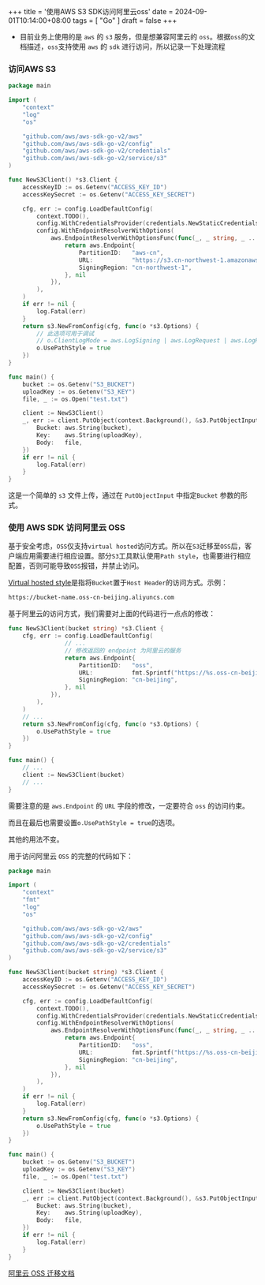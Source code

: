 +++
title = '使用AWS S3 SDK访问阿里云oss'
date = 2024-09-01T10:14:00+08:00
tags = [ "Go" ]
draft = false
+++

- 目前业务上使用的是 `aws` 的 `s3` 服务，但是想兼容阿里云的 `oss`。根据`oss`的文档描述，`oss`支持使用 `aws` 的 `sdk` 进行访问，所以记录一下处理流程

### 访问AWS S3

```go
package main

import (
	"context"
	"log"
	"os"

	"github.com/aws/aws-sdk-go-v2/aws"
	"github.com/aws/aws-sdk-go-v2/config"
	"github.com/aws/aws-sdk-go-v2/credentials"
	"github.com/aws/aws-sdk-go-v2/service/s3"
)

func NewS3Client() *s3.Client {
	accessKeyID := os.Getenv("ACCESS_KEY_ID")
	accessKeySecret := os.Getenv("ACCESS_KEY_SECRET")

	cfg, err := config.LoadDefaultConfig(
		context.TODO(),
		config.WithCredentialsProvider(credentials.NewStaticCredentialsProvider(accessKeyID, accessKeySecret, "")),
		config.WithEndpointResolverWithOptions(
			aws.EndpointResolverWithOptionsFunc(func(_, _ string, _ ...interface{}) (aws.Endpoint, error) {
				return aws.Endpoint{
					PartitionID:   "aws-cn",
					URL:           "https://s3.cn-northwest-1.amazonaws.com.cn",
					SigningRegion: "cn-northwest-1",
				}, nil
			}),
		),
	)
	if err != nil {
		log.Fatal(err)
	}
	return s3.NewFromConfig(cfg, func(o *s3.Options) {
		// 此选项可用于调试
		// o.ClientLogMode = aws.LogSigning | aws.LogRequest | aws.LogResponseWithBody
		o.UsePathStyle = true
	})
}

func main() {
	bucket := os.Getenv("S3_BUCKET")
	uploadKey := os.Getenv("S3_KEY")
	file, _ := os.Open("test.txt")

	client := NewS3Client()
	_, err := client.PutObject(context.Background(), &s3.PutObjectInput{
		Bucket: aws.String(bucket),
		Key:    aws.String(uploadKey),
		Body:   file,
	})
	if err != nil {
		log.Fatal(err)
	}
}
```

这是一个简单的 `s3` 文件上传，通过在 `PutObjectInput` 中指定`Bucket` 参数的形式。

### 使用 AWS SDK 访问阿里云 OSS

基于安全考虑，`OSS`仅支持`virtual hosted`访问方式。所以在`S3`迁移至`OSS`后，客户端应用需要进行相应设置。部分`S3`工具默认使用`Path style`，也需要进行相应配置，否则可能导致`OSS`报错，并禁止访问。

[Virtual hosted style](http://docs.aws.amazon.com/AmazonS3/latest/dev/VirtualHosting.html)是指将`Bucket`置于`Host Header`的访问方式。示例：

```bash
https://bucket-name.oss-cn-beijing.aliyuncs.com
```

基于阿里云的访问方式，我们需要对上面的代码进行一点点的修改：

```go
func NewS3Client(bucket string) *s3.Client {
	cfg, err := config.LoadDefaultConfig(
				// ...
				// 修改返回的 endpoint 为阿里云的服务
				return aws.Endpoint{
					PartitionID:   "oss",
					URL:           fmt.Sprintf("https://%s.oss-cn-beijing.aliyuncs.com", bucket),
					SigningRegion: "cn-beijing",
				}, nil
			}),
		),
	)
	// ...
	return s3.NewFromConfig(cfg, func(o *s3.Options) {
		o.UsePathStyle = true
	})
}

func main() {
	// ...
	client := NewS3Client(bucket)
	// ...
}
```

需要注意的是 `aws.Endpoint` 的 `URL` 字段的修改，一定要符合 `oss` 的访问约束。

而且在最后也需要设置`o.UsePathStyle = true`的选项。

其他的用法不变。

用于访问阿里云 `OSS` 的完整的代码如下：

```go
package main

import (
	"context"
	"fmt"
	"log"
	"os"

	"github.com/aws/aws-sdk-go-v2/aws"
	"github.com/aws/aws-sdk-go-v2/config"
	"github.com/aws/aws-sdk-go-v2/credentials"
	"github.com/aws/aws-sdk-go-v2/service/s3"
)

func NewS3Client(bucket string) *s3.Client {
	accessKeyID := os.Getenv("ACCESS_KEY_ID")
	accessKeySecret := os.Getenv("ACCESS_KEY_SECRET")

	cfg, err := config.LoadDefaultConfig(
		context.TODO(),
		config.WithCredentialsProvider(credentials.NewStaticCredentialsProvider(accessKeyID, accessKeySecret, "")),
		config.WithEndpointResolverWithOptions(
			aws.EndpointResolverWithOptionsFunc(func(_, _ string, _ ...interface{}) (aws.Endpoint, error) {
				return aws.Endpoint{
					PartitionID:   "oss",
					URL:           fmt.Sprintf("https://%s.oss-cn-beijing.aliyuncs.com", bucket),
					SigningRegion: "cn-beijing",
				}, nil
			}),
		),
	)
	if err != nil {
		log.Fatal(err)
	}
	return s3.NewFromConfig(cfg, func(o *s3.Options) {
		o.UsePathStyle = true
	})
}

func main() {
	bucket := os.Getenv("S3_BUCKET")
	uploadKey := os.Getenv("S3_KEY")
	file, _ := os.Open("test.txt")

	client := NewS3Client(bucket)
	_, err := client.PutObject(context.Background(), &s3.PutObjectInput{
		Bucket: aws.String(bucket),
		Key:    aws.String(uploadKey),
		Body:   file,
	})
	if err != nil {
		log.Fatal(err)
	}
}

```

[阿里云 OSS 迁移文档](https://developer.alibaba.com/docs/doc.htm?treeId=620&articleId=116348&docType=1)
